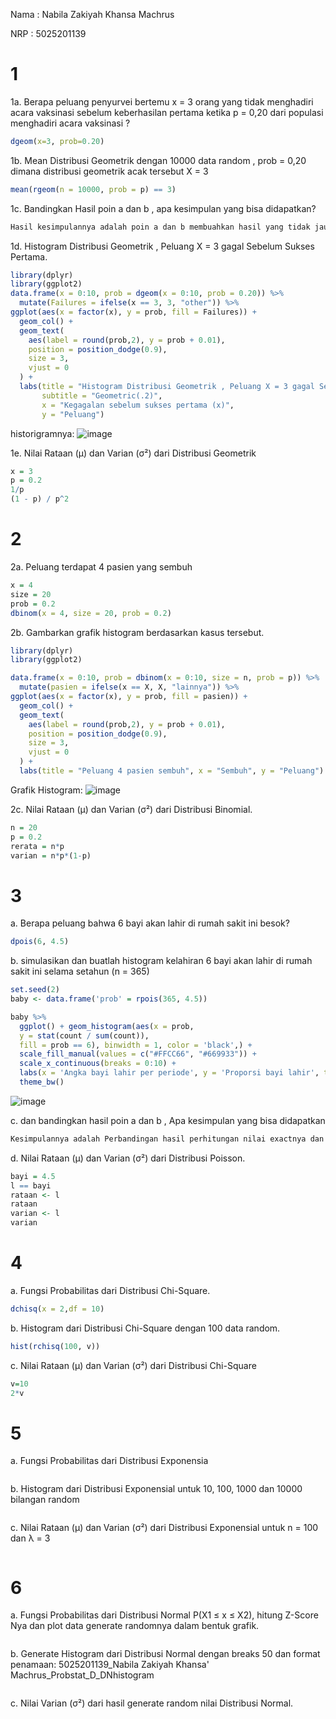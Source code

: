 Nama : Nabila Zakiyah Khansa Machrus

NRP : 5025201139

# 1
1a. Berapa peluang penyurvei bertemu x = 3 orang yang tidak menghadiri acara vaksinasi
sebelum keberhasilan pertama ketika p = 0,20 dari populasi menghadiri acara vaksinasi ?
```R
dgeom(x=3, prob=0.20)
```

1b. Mean Distribusi Geometrik dengan 10000 data random , prob = 0,20 dimana distribusi
geometrik acak tersebut X = 3
```R
mean(rgeom(n = 10000, prob = p) == 3)
```

1c. Bandingkan Hasil poin a dan b , apa kesimpulan yang bisa didapatkan?
```R
Hasil kesimpulannya adalah poin a dan b membuahkan hasil yang tidak jauh berbeda
```
1d. Histogram Distribusi Geometrik , Peluang X = 3 gagal Sebelum Sukses Pertama.
```R
library(dplyr)
library(ggplot2)
data.frame(x = 0:10, prob = dgeom(x = 0:10, prob = 0.20)) %>%
  mutate(Failures = ifelse(x == 3, 3, "other")) %>%
ggplot(aes(x = factor(x), y = prob, fill = Failures)) +
  geom_col() +
  geom_text(
    aes(label = round(prob,2), y = prob + 0.01),
    position = position_dodge(0.9),
    size = 3,
    vjust = 0
  ) +
  labs(title = "Histogram Distribusi Geometrik , Peluang X = 3 gagal Sebelum Sukses Pertama",
       subtitle = "Geometric(.2)",
       x = "Kegagalan sebelum sukses pertama (x)",
       y = "Peluang")
```
historigramnya:
![image](https://user-images.githubusercontent.com/74358409/162612665-16210d6d-8554-4721-8cec-f0499f63a66a.png)

1e. Nilai Rataan (μ) dan Varian (σ²) dari Distribusi Geometrik
```R
x = 3
p = 0.2
1/p 
(1 - p) / p^2 
```

# 2
2a. Peluang terdapat 4 pasien yang sembuh
```R
x = 4
size = 20
prob = 0.2
dbinom(x = 4, size = 20, prob = 0.2)
```

2b. Gambarkan grafik histogram berdasarkan kasus tersebut.
```R
library(dplyr)
library(ggplot2)

data.frame(x = 0:10, prob = dbinom(x = 0:10, size = n, prob = p)) %>%
  mutate(pasien = ifelse(x == X, X, "lainnya")) %>%
ggplot(aes(x = factor(x), y = prob, fill = pasien)) +
  geom_col() +
  geom_text(
    aes(label = round(prob,2), y = prob + 0.01),
    position = position_dodge(0.9),
    size = 3,
    vjust = 0
  ) +
  labs(title = "Peluang 4 pasien sembuh", x = "Sembuh", y = "Peluang") 
```
Grafik Histogram:
![image](https://user-images.githubusercontent.com/74358409/162613759-7d32502f-5f5f-41a6-aba3-d4310b443085.png)

2c. Nilai Rataan (μ) dan Varian (σ²) dari Distribusi Binomial.
```R
n = 20
p = 0.2
rerata = n*p
varian = n*p*(1-p)
```

# 3
a. Berapa peluang bahwa 6 bayi akan lahir di rumah sakit ini besok?
```R
dpois(6, 4.5)
```
b. simulasikan dan buatlah histogram kelahiran 6 bayi akan lahir di rumah sakit ini selama
setahun (n = 365)
```R
set.seed(2)
baby <- data.frame('prob' = rpois(365, 4.5))

baby %>%
  ggplot() + geom_histogram(aes(x = prob, 
  y = stat(count / sum(count)), 
  fill = prob == 6), binwidth = 1, color = 'black',) +
  scale_fill_manual(values = c("#FFCC66", "#669933")) +
  scale_x_continuous(breaks = 0:10) +
  labs(x = 'Angka bayi lahir per periode', y = 'Proporsi bayi lahir', title = 'Simulasi kelahiran 6 bayi dalam setahun') +
  theme_bw()
```
![image](https://user-images.githubusercontent.com/74358409/162614664-da0cd6c0-7559-4549-9b51-74b521e1b9cf.png)


c. dan bandingkan hasil poin a dan b , Apa kesimpulan yang bisa didapatkan
```R
Kesimpulannya adalah Perbandingan hasil perhitungan nilai exactnya dan nilai simulasi tidak signifikan
```
d. Nilai Rataan (μ) dan Varian (σ²) dari Distribusi Poisson.
```R
bayi = 4.5
l == bayi 
rataan <- l
rataan
varian <- l
varian
```

# 4
a. Fungsi Probabilitas dari Distribusi Chi-Square.
```R
dchisq(x = 2,df = 10)
```

b. Histogram dari Distribusi Chi-Square dengan 100 data random.
```R
hist(rchisq(100, v))
```

c. Nilai Rataan (μ) dan Varian (σ²) dari Distribusi Chi-Square
```R
v=10
2*v
```
# 5
a. Fungsi Probabilitas dari Distribusi Exponensia
```R

```
b. Histogram dari Distribusi Exponensial untuk 10, 100, 1000 dan 10000 bilangan random
```R

```
c. Nilai Rataan (μ) dan Varian (σ²) dari Distribusi Exponensial untuk n = 100 dan λ = 3
```R

```

# 6
a. Fungsi Probabilitas dari Distribusi Normal P(X1 ≤ x ≤ X2), hitung Z-Score Nya dan plot data generate randomnya dalam bentuk grafik. 
```R

```
b. Generate Histogram dari Distribusi Normal dengan breaks 50 dan format penamaan:
    5025201139_Nabila Zakiyah Khansa' Machrus_Probstat_D_DNhistogram
```R

```
c. Nilai Varian (σ²) dari hasil generate random nilai Distribusi Normal.
```R

```

